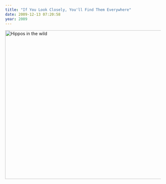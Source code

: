 ```yaml
---
title: "If You Look Closely, You'll Find Them Everywhere"
date: 2009-12-13 07:20:58
year: 2009
---
```

<img alt="Hippos in the wild" src="{{'/files/2009/12/photo4greg.jpg' | relative_url}}" alt="Hippos in the wild" width="640" height="480" class="centered">
